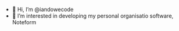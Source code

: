 - 👋 Hi, I’m @iandowecode
- 👀 I’m interested in developing my personal organisatio software, Noteform
